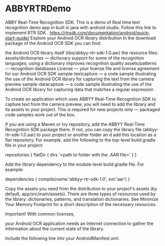 # ABBYRTRDemo
ABBY Real-Time Recognition SDK. This is a demo of Real time text recognition demo app in built in java with android studio.
Follow this link to implement RTR SDK .
https://rtrsdk.com/documentation/android/quick-start-guide/
Explore your Android OCR library distribution
In the download package of the Android OCR SDK you can find:

the Android OCR library itself (libs/abbyy-rtr-sdk-1.0.aar)
the resource files:
assets/dictionaries — dictionary support for some of the recognition languages; using a dictionary improves recognition quality
assets/patterns — recognition databases
License — your license file and license agreement for our Android OCR SDK
sample-textcapture — a code sample illustrating the use of the Android OCR library for capturing the text from the camera preview
sample-datacapture — a code sample illustrating the use of the Android OCR library for capturing data that matches a regular expression

To create an application which uses ABBYY Real-Time Recognition SDK to capture text from the camera preview,
you will need to add the library and its assets to your project. 
This is required for new projects only — packaged code samples work out of the box.

If you are using a Maven or Ivy repository, add the ABBYY Real-Time Recognition SDK package there.
If not, you can copy the library file (abbyy-rtr-sdk-1.0.aar) to your project or another folder an
d add this location as a flat repository. 
For example, add the following to the top-level build.gradle file in your project:

repositories {
    flatDir {
        dirs '<path to folder with the .AAR file>'
    }
}
    
Add the library dependency to the module-level build.gradle file. For example:

dependencies {
    compile(name:'abbyy-rtr-sdk-1.0', ext:'aar')
}

Copy the assets you need from the distribution to your project's assets (by default, app/src/main/assets).
There are three types of resources used by the library: dictionaries, patterns, and translation dictionaries. 
See Minimize Your Memory Footprint for a short description of the necessary resources.

 Important! With common licenses, 
 
 your Android OCR application needs an Internet connection to gather the information about the current state of the library.
 
 Include the following line into your AndroidManifest.xml:

<uses-permission android:name="android.permission.INTERNET" />


